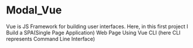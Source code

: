 # Modal_Vue
​Vue is JS Framework for building user interfaces. Here, in this first project I Build a SPA(Single Page Application) Web Page Using Vue CLI (here CLI represents Command Line Interface)
